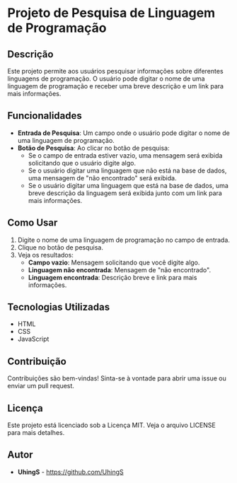 # Projeto de Pesquisa de Linguagem de Programação

## Descrição
Este projeto permite aos usuários pesquisar informações sobre diferentes linguagens de programação. 
O usuário pode digitar o nome de uma linguagem de programação e receber uma breve descrição e um link para mais informações.

## Funcionalidades
- **Entrada de Pesquisa**: Um campo onde o usuário pode digitar o nome de uma linguagem de programação.
- **Botão de Pesquisa**: Ao clicar no botão de pesquisa:
  - Se o campo de entrada estiver vazio, uma mensagem será exibida solicitando que o usuário digite algo.
  - Se o usuário digitar uma linguagem que não está na base de dados, uma mensagem de "não encontrado" será exibida.
  - Se o usuário digitar uma linguagem que está na base de dados, uma breve descrição da linguagem será exibida junto com um link para mais informações.

## Como Usar
1. Digite o nome de uma linguagem de programação no campo de entrada.
2. Clique no botão de pesquisa.
3. Veja os resultados:
   - **Campo vazio**: Mensagem solicitando que você digite algo.
   - **Linguagem não encontrada**: Mensagem de "não encontrado".
   - **Linguagem encontrada**: Descrição breve e link para mais informações.

## Tecnologias Utilizadas
- HTML
- CSS
- JavaScript

## Contribuição
Contribuições são bem-vindas! Sinta-se à vontade para abrir uma issue ou enviar um pull request.

## Licença
Este projeto está licenciado sob a Licença MIT. Veja o arquivo LICENSE para mais detalhes.

## Autor
- **UhingS** - https://github.com/UhingS

